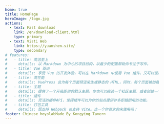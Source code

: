 ```yaml
---
home: true
title: HomePage
heroImage: /logo.jpg
actions:
  - text: Fast download
    link: /en/download-client.html
    type: primary
  - text: Visti Web
    link: https://yuanshen.site/
    type: secondary
# features:
#   - title: 简洁至上
#     details: 以 Markdown 为中心的项目结构，以最少的配置帮助你专注于写作。
#   - title: Vue 驱动
#     details: 享受 Vue 的开发体验，可以在 Markdown 中使用 Vue 组件，又可以使用 Vue 来开发自定义主题。
#   - title: 高性能
#     details: VuePress 会为每个页面预渲染生成静态的 HTML，同时，每个页面被加载的时候，将作为 SPA 运行。
#   - title: 主题
#     details: 提供了一个开箱即用的默认主题。你也可以挑选一个社区主题，或者创建一个你自己的主题。
#   - title: 插件
#     details: 灵活的插件API，使得插件可以为你的站点提供许多即插即用的功能。
#   - title: 打包工具
#     details: 既支持 Webpack 也支持 Vite。选一个你喜欢的来使用吧！
footer: Chinese hoyolabMade By Kongying Tavern
---
```


